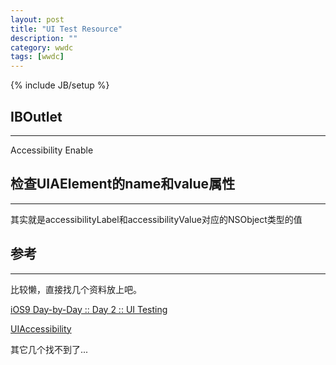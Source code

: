 ```yaml
---
layout: post
title: "UI Test Resource"
description: ""
category: wwdc
tags: [wwdc]
---
```

{% include JB/setup %}

## IBOutlet
---

Accessibility Enable

## 检查UIAElement的name和value属性
---

其实就是accessibilityLabel和accessibilityValue对应的NSObject类型的值

## 参考
---

比较懒，直接找几个资料放上吧。

[iOS9 Day-by-Day :: Day 2 :: UI Testing](https://www.shinobicontrols.com/blog/ios9-day-by-day-day2-ui-testing)

[UIAccessibility](http://nshipster.cn/uiaccessibility/)

其它几个找不到了...